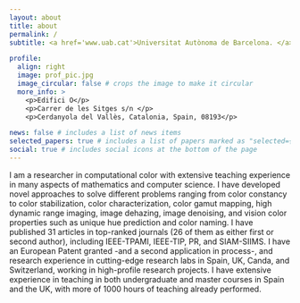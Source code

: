 ```yaml
---
layout: about
title: about
permalink: /
subtitle: <a href='www.uab.cat'>Universitat Autònoma de Barcelona. </a><a href='www.cvc.uab.cat'> Computer Vision Center </a>

profile:
  align: right
  image: prof_pic.jpg
  image_circular: false # crops the image to make it circular
  more_info: >
    <p>Edifici O</p>
    <p>Carrer de les Sitges s/n </p>
    <p>Cerdanyola del Vallès, Catalonia, Spain, 08193</p>

news: false # includes a list of news items
selected_papers: true # includes a list of papers marked as "selected={true}"
social: true # includes social icons at the bottom of the page
---
```


I am a researcher in computational color with extensive teaching experience in many aspects of mathematics
and computer science. I have developed novel approaches to solve different problems ranging from color
constancy to color stabilization, color characterization, color gamut mapping, high dynamic range imaging,
image dehazing, image denoising, and vision color properties such as unique hue prediction and color naming.
I have published 31 articles in top-ranked journals (26 of them as either first or second author), including
IEEE-TPAMI, IEEE-TIP, PR, and SIAM-SIIMS. I have an European Patent granted -and a second application
in process-, and research experience in cutting-edge research labs in Spain, UK, Canda, and Switzerland, working
in high-profile research projects. I have extensive experience in teaching in both undergraduate and master
courses in Spain and the UK, with more of 1000 hours of teaching already performed.
